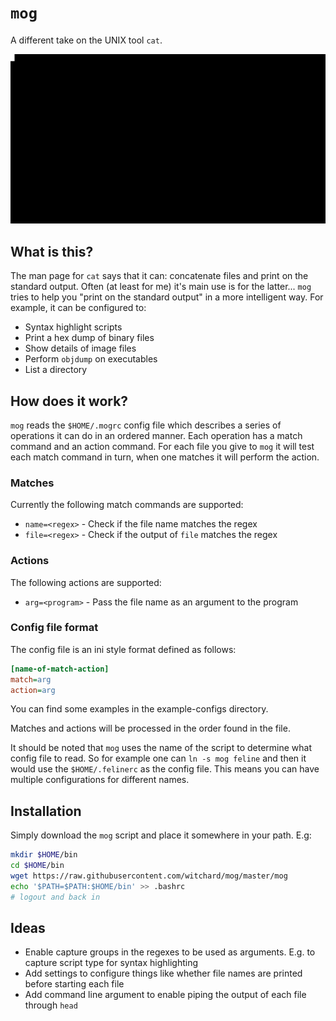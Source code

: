 # `mog` 

A different take on the UNIX tool `cat`.

![example](mog.gif)

## What is this?

The man page for `cat` says that it can: concatenate files and print on the standard output. Often (at least for me) it's main use is for the latter... `mog` tries to help you "print on the standard output" in a more intelligent way. For example, it can be configured to:

* Syntax highlight scripts
* Print a hex dump of binary files
* Show details of image files
* Perform `objdump` on executables
* List a directory

## How does it work?

`mog` reads the `$HOME/.mogrc` config file which describes a series of operations it can do in an ordered manner. Each operation has a match command and an action command. For each file you give to `mog` it will test each match command in turn, when one matches it will perform the action.

### Matches

Currently the following match commands are supported:

* `name=<regex>` - Check if the file name matches the regex
* `file=<regex>` - Check if the output of `file` matches the regex

### Actions

The following actions are supported:

* `arg=<program>` - Pass the file name as an argument to the program

### Config file format

The config file is an ini style format defined as follows:

```ini
[name-of-match-action]
match=arg
action=arg
```

You can find some examples in the example-configs directory.

Matches and actions will be processed in the order found in the file.

It should be noted that `mog` uses the name of the script to determine what config file to read. So for example one can `ln -s mog feline` and then it would use the `$HOME/.felinerc` as the config file. This means you can have multiple configurations for different names.

## Installation

Simply download the `mog` script and place it somewhere in your path. E.g:

```bash
mkdir $HOME/bin
cd $HOME/bin
wget https://raw.githubusercontent.com/witchard/mog/master/mog
echo '$PATH=$PATH:$HOME/bin' >> .bashrc
# logout and back in
```

## Ideas

* Enable capture groups in the regexes to be used as arguments. E.g. to capture script type for syntax highlighting
* Add settings to configure things like whether file names are printed before starting each file
* Add command line argument to enable piping the output of each file through `head`
